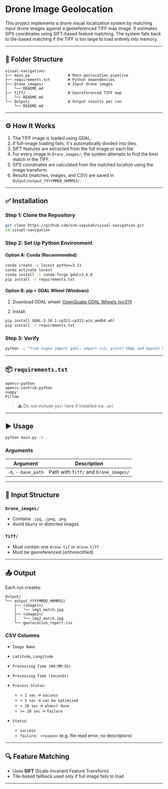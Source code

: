 # Drone Image Geolocation

This project implements a drone visual localization system by matching input drone images against a georeferenced TIFF map image. It estimates GPS coordinates using SIFT-based feature matching. The system falls back to tile-based matching if the TIFF is too large to load entirely into memory.

---

## 📁 Folder Structure

```
visual-navigation/
├── main.py                 # Main geolocation pipeline 
├── requirements.txt        # Python dependencies
├── Drone_images/           # Input drone images
│   └── README.md
├── Tiff/                   # Georeferenced TIFF map
│   └── README.md
└── Output/                 # Output results per run
    └── README.md
```

---

## ⚙️ How It Works

1. The TIFF image is loaded using GDAL.
2. If full-image loading fails, it's automatically divided into tiles.
3. SIFT features are extracted from the full image or each tile.
4. For every image in `Drone_images/`, the system attempts to find the best match in the TIFF.
5. GPS coordinates are calculated from the matched location using the image transform.
6. Results (matches, images, and CSV) are saved in `Output/output_YYYYMMDD_HHMMSS/`.

---

## ✅ Installation

### Step 1: Clone the Repository

```bash
git clone https://github.com/scm-vayukah/visual-navigation.git
cd visual-navigation
```

### Step 2: Set Up Python Environment

#### Option A: Conda (Recommended)

```bash
conda create -n locest python=3.11
conda activate locest
conda install -c conda-forge gdal=3.6.0
pip install -r requirements.txt
```

#### Option B: pip + GDAL Wheel (Windows)

1. Download GDAL wheel: [OpenQuake GDAL Wheels (py311)](https://wheelhouse.openquake.org/v3/windows/py311/)


2. Install:

```bash
pip install GDAL-3.10.1-cp311-cp311-win_amd64.whl
pip install -r requirements.txt
```

### Step 3: Verify

```bash
python -c "from osgeo import gdal; import cv2; print('GDAL and OpenCV OK')"
```

---

## 📦 `requirements.txt`

```
opencv-python
opencv-contrib-python
numpy
Pillow
```

> ⚠️ Do not include `gdal` here if installed via `.whl`

---

## ▶️ Usage

```bash
python main.py -b .
```

### Arguments

| Argument            | Description                           |
| ------------------- | ------------------------------------- |
| `-b`, `--base_path` | Path with `Tiff/` and `Drone_images/` |

---

## 📂 Input Structure

### `Drone_images/`

* Contains `.jpg`, `.jpeg`, `.png`
* Avoid blurry or distorted images

### `Tiff/`

* Must contain one `drone.tif` or `drone.tiff`
* Must be georeferenced (orthorectified)

---

## 📤 Output

Each run creates:

```
Output/
└── output_YYYYMMDD_HHMMSS/
    ├── <image1>/
    │   └── img1_match.jpg
    ├── <image2>/
    │   └── img2_match.jpg
    └── geolocation_report.csv
```

### CSV Columns

* `Image Name`
* `Latitude`, `Longitude`
* `Processing Time (HH:MM:SS)`
* `Processing Time (Seconds)`
* `Process-Status`:

  * `< 1 sec` → `success`
  * `< 5 sec` → `can be optimized`
  * `< 10 sec` → `almost done`
  * `>= 10 sec` → `failure`
* `Status`:

  * `success`
  * `failure: <reason>` (e.g. file read error, no descriptors)

---

## 🔍 Feature Matching

* Uses **SIFT** (Scale-Invariant Feature Transform)
* Tile-based fallback used only if full image fails to load

---




